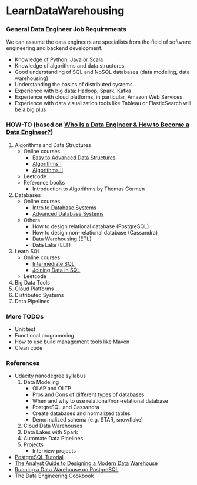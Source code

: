# LearnDataWarehousing

### General Data Engineer Job Requirements
We can assume the data engineers are specialists from the field of software engineering and backend development.
- Knowledge of Python, Java or Scala
- Knowledge of algorithms and data structures
- Good understanding of SQL and NoSQL databases (data modeling, data warehousing)
- Understanding the basics of distributed systems
- Experience with big data: Hadoop, Spark, Kafka
- Experience with cloud platforms, in particular, Amazon Web Services
- Experience with data visualization tools like Tableau or ElasticSearch will be a big plus

### HOW-TO (based on [Who Is a Data Engineer & How to Become a Data Engineer?](https://towardsdatascience.com/who-is-a-data-engineer-how-to-become-a-data-engineer-1167ddc12811))
1. Algorithms and Data Structures
    * Online courses
        - [Easy to Advanced Data Structures](https://www.udemy.com/course/introduction-to-data-structures/)
        - [Algorithms I](https://www.coursera.org/learn/algorithms-part1?ranMID=40328&ranEAID=JVFxdTr9V80&ranSiteID=JVFxdTr9V80-Y2SOzvEQ5UCqGZ8SQ8yPFA&siteID=JVFxdTr9V80-Y2SOzvEQ5UCqGZ8SQ8yPFA&utm_content=10&utm_medium=partners&utm_source=linkshare&utm_campaign=JVFxdTr9V80)
        - [Algorithms II](https://www.coursera.org/learn/algorithms-part2?ranMID=40328&ranEAID=JVFxdTr9V80&ranSiteID=JVFxdTr9V80-sXWvgPKRyzYEBJ33lVooUQ&siteID=JVFxdTr9V80-sXWvgPKRyzYEBJ33lVooUQ&utm_content=10&utm_medium=partners&utm_source=linkshare&utm_campaign=JVFxdTr9V80)
    * Leetcode
    * Reference books
        - Introduction to Algorithms by Thomas Cormen
2. Databases
    * Online courses
        - [Intro to Database Systems](https://www.youtube.com/playlist?list=PLSE8ODhjZXjYutVzTeAds8xUt1rcmyT7x)
        - [Advanced Database Systems](https://www.youtube.com/playlist?list=PLSE8ODhjZXja7K1hjZ01UTVDnGQdx5v5U)
    * Others
        - How to design relational database (PostgreSQL)
        - How to design non-relational database (Cassandra)
        - Data Warehousing (ETL)
        - Data Lake (ELT)
3. Learn SQL
    * Online courses
        - [Intermediate SQL](https://www.datacamp.com/courses/intermediate-sql/)
        - [Joining Data in SQL](https://www.datacamp.com/courses/joining-data-in-postgresql)
    * Leetcode
4. Big Data Tools
5. Cloud Platforms
6. Distributed Systems
7. Data Pipelines

### More TODOs
- Unit test
- Functional programming
- How to use build management tools like Maven
- Clean code

### References
* Udacity nanodegree syllabus
    1. Data Modeling
        * OLAP and OLTP
        * Pros and Cons of different types of databases
        * When and why to use relational/non-relational database
        * PostgreSQL and Cassandra
        * Create databases and normalized tables
        * Denormalized schema (e.g. STAR, snowflake)
    2. Cloud Data Warehouses
    3. Data Lakes with Spark
    4. Automate Data Pipelines
    5. Projects
        * Interview projects
* [PostgreSQL Tutorial](http://www.postgresqltutorial.com/)
* [The Analyst Guide to Designing a Modern Data Warehouse](https://www.holistics.io/blog/the-analyst-guide-to-designing-a-modern-data-warehouse)
* [Running a Data Warehouse on PostgreSQL](https://severalnines.com/database-blog/running-data-warehouse-postgresql)
* The Data Engineering Cookbook